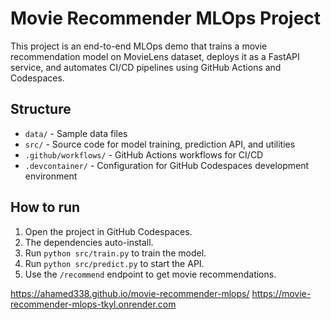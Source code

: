 # Movie Recommender MLOps Project

This project is an end-to-end MLOps demo that trains a movie recommendation model on MovieLens dataset,
deploys it as a FastAPI service, and automates CI/CD pipelines using GitHub Actions and Codespaces.

## Structure

- `data/` - Sample data files
- `src/` - Source code for model training, prediction API, and utilities
- `.github/workflows/` - GitHub Actions workflows for CI/CD
- `.devcontainer/` - Configuration for GitHub Codespaces development environment

## How to run

1. Open the project in GitHub Codespaces.
2. The dependencies auto-install.
3. Run `python src/train.py` to train the model.
4. Run `python src/predict.py` to start the API.
5. Use the `/recommend` endpoint to get movie recommendations.

   
https://ahamed338.github.io/movie-recommender-mlops/
https://movie-recommender-mlops-tkyl.onrender.com
